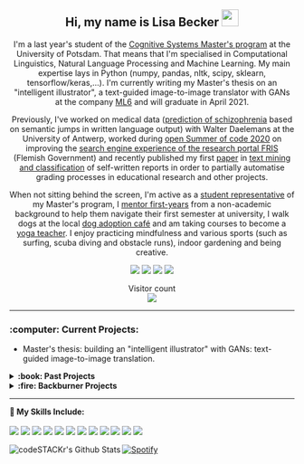 <h2 align=center>
Hi, my name is Lisa Becker  <img src="https://raw.githubusercontent.com/MartinHeinz/MartinHeinz/master/wave.gif" width="30px">
</h2>

<p align=center>
I'm a last year's student of the <a href="https://www.ling.uni-potsdam.de/cogsys/">Cognitive Systems Master's program</a> at the University of Potsdam. That means that I'm specialised in Computational Linguistics, Natural Language Processing and Machine Learning. My main expertise lays in Python (numpy, pandas, nltk, scipy, sklearn, tensorflow/keras,...). I'm currently writing my Master's thesis on an "intelligent illustrator", a text-guided image-to-image translator with GANs at the company <a href="https://ml6.eu">ML6</a> and will graduate in April 2021.
</p>
<p align=center>
Previously, I've worked on medical data (<a href="https://github.com/lisabecker/IM_SchizophreniaPrediction">prediction of schizophrenia</a> based on semantic jumps in written language output) with Walter Daelemans at the University of Antwerp, worked during <a href="https://osoc.be/editions/2020">open Summer of code 2020</a> on improving the <a href="https://osoc20.github.io/FRISteam/">search engine experience of the research portal FRIS</a> (Flemish Government) and recently published my first <a href="https://link.springer.com/article/10.1007/s10956-020-09865-1">paper</a> in <a href="https://github.com/lisabecker/PM_TextMining_TeacherReportsClassification">text mining and classification</a> of self-written reports in order to partially automatise grading processes in educational research and other projects.
</p>
<p align=center>
  When not sitting behind the screen, I'm active as a <a href="https://uni-potsdam.de/cogsys-fsr/">student representative</a> of my Master's program, I <a href="https://arbeiterkind.de/">mentor first-years</a> from a non-academic background to help them navigate their first semester at university, I walk dogs at the local <a href="https://www.dogsanddrinks.be/">dog adoption café</a> and am taking courses to become a <a href="https://yogalife.be/teacher-training/">yoga teacher</a>. I enjoy practicing mindfulness and various sports (such as surfing, scuba diving and obstacle runs), indoor gardening and being creative.
</p>

<p align=center>
<a target="_blank" href="https://www.linkedin.com/in/becker-lisa"><img src="https://img.shields.io/badge/-LinkedIn-0077B5?style=for-the-badge&logo=Linkedin&logoColor=white"></img></a>
<a target="_blank" href="https://www.researchgate.net/profile/Lisa_Becker11"><img src="https://img.shields.io/badge/-Researchgate-00ccbb?style=for-the-badge&logo=Researchgate&logoColor=white"></img></a>
<a target="_blank" href="https://scholar.google.com/citations?user=j2bngpgAAAAJ&hl=en"><img src="https://img.shields.io/badge/-Google Scholar-326ac5?style=for-the-badge&logo=Google-Scholar&logoColor=white"></img></a>
<a target="_blank" href="mailto:beckerlisa93@gmail.com"><img src="https://img.shields.io/badge/-Gmail-D14836?style=for-the-badge&logo=Gmail&logoColor=white"></img></a>
</p>

<p align="center"> 
  Visitor count<br>
  <img src="https://profile-counter.glitch.me/lisabecker/count.svg" />
</p>
<hr>

 <h3>:computer: Current Projects:</h3>
 <ul>
 <li>Master's thesis: building an "intelligent illustrator" with GANs: text-guided image-to-image translation.</li>
</ul>

<details>
  <summary><b>:book: Past Projects</b></summary>
  <ul>
    <li>09/2020 writing a review paper on the SOTA of Natural Language Processing in Reinforcement Learning</li>
    <li>09/2020 <a href="https://www.coursera.org/professional-certificates/tensorflow-in-practice">DeepLearning.ai TensorFlow Developer</a> certificate on   Coursera</li>
    <li>10/2020 Contribute at least 4 pull requests for<a href="https://hacktoberfest.digitalocean.com/">Hacktoberfest</a></li>
    <li>10/2020 <a href="https://www.coursera.org/specializations/generative-adversarial-networks-gans">Generative Adversarial Networks (GANs) Specialization</a>     </li></ul>
</details>
 <details>
  <summary><b>:fire: Backburner Projects</b></summary>
  <ul>
    <li><a href="https://www.coursera.org/professional-certificates/google-it-automation#courses">Google IT Automation with Python Professional Certificate</a> on Coursera (3 of 6 courses finished)</li>
    <li><a href="https://www.coursera.org/specializations/computer-fundamentals#courses">Fundamentals of Computing Specialization</a> certificate on Coursera (4 of 7 courses finished)</li>
    <li>Build a personal homepage</li>
    <li>Set up a humidity sensor for my orchid and track it with Grafana</li>
    <li><a href="https://www.coursera.org/specializations/tensorflow-data-and-deployment?utm_source=Email&utm_medium=TheBatch&utm_campaign=TF3">Spezialisierung TensorFlow: Data and Deployment</a> on Coursera</li> 
    <li>Tensorflow - Advanced Techniques (not released yet) on Coursera</li>
    <li>Finish all of <a href="https://adventofcode.com/">Advent of Code</a></li>
  </ul>
  </details>
<hr>

<b>:wrench: My Skills Include:</b><br><br>
<img src="https://img.shields.io/badge/-Python-4B8BBE?style=for-the-badge&logo=Python&logoColor=white"></img>
<img src="https://img.shields.io/badge/-Jupyter-f37726?style=for-the-badge&logo=jupyter&logoColor=white"></img>
<img src="https://img.shields.io/badge/-Numpy-668bbf?style=for-the-badge&logo=Numpy&logoColor=white"></img>
<img src="https://img.shields.io/badge/-Pandas-160458?style=for-the-badge&logo=Pandas&logoColor=white"></img>
<img src="https://img.shields.io/badge/-Scikit Learn-f79939?style=for-the-badge&logo=Scikit-Learn&logoColor=white"></img>
<img src="https://img.shields.io/badge/-NLTK-154f5b?style=for-the-badge&logo=NLTK&logoColor=white"></img>
<img src="https://img.shields.io/badge/-Spacy-09a3d5?style=for-the-badge&logo=Spacy&logoColor=white"></img>
<img src="https://img.shields.io/badge/-Keras-d00000?style=for-the-badge&logo=Keras&logoColor=white"></img>
<img src="https://img.shields.io/badge/-Tensorflow-ed8e24?style=for-the-badge&logo=Tensorflow&logoColor=white"></img>
<img src="https://img.shields.io/badge/-Pytorch-ef4c2d?style=for-the-badge&logo=Pytorch&logoColor=white"></img>
<img src="https://img.shields.io/badge/-Git-f35030?style=for-the-badge&logo=Git&logoColor=white"></img>
<img src="https://img.shields.io/badge/-LaTeX-008081?style=for-the-badge&logo=latex&logoColor=white"></img>

<img align="left" alt="codeSTACKr's Github Stats" src="https://github-readme-stats.lisabecker.vercel.app/api?username=lisabecker&show_icons=true&hide_border=true&theme=vue"/>

[![Spotify](https://novatorem.lisabecker.vercel.app/api/spotify)](https://open.spotify.com/user/shiba93)

